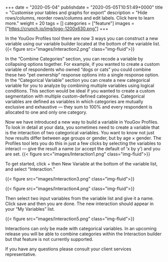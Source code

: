 +++ date = "2020-05-04" publishdate = "2020-05-05T10:51:49+0000" title = "Customise your tables and graphs for export" description = "Hide rows/columns, reorder rows/columns and edit labels. Click here to learn more." weight = 20 tags = [] categories = ["feature"] images = ["https://crunch.io/img/logo-1200x630.png"] +++

In the YouGov Profiles tool there are now 3 ways you can construct a new variable using our variable builder located at the bottom of the variable list. {{< figure src="images/Interaction2.png" class="img-fluid">}}

In the “Combine Categories” section, you can recode a variable by collapsing options together. For example, if you wanted to create a custom variable of respondents who owned “dogs or cats” you could combine these two “pet ownership” response options into a single response option.
In the “Categorical Variable” section you can create a new categorical variable for you to analyze by combining multiple variables using logical conditions. This section would be ideal if you wanted to create a custom segmentation with multiple custom-defined categories.
Categorical variables are defined as variables in which categories are mutually exclusive and exhaustive — they sum to 100% and every respondent is allocated to one and only one category.

Now we have introduced a new way to build a variable in YouGov Profiles. To look in detail at your data, you sometimes need to create a variable that is the interaction of two categorical variables. You want to know not just how results differ between age groups or gender, but by age × gender. The Profiles tool lets you do this in just a few clicks by selecting the variables to interact — give the result a name (or accept the default of ‘x by y’) and you are set.
{{< figure src="images/Interaction1.png" class="img-fluid">}}

To get started, click + then New Variable at the bottom of the variable list, and select “Interaction.”

{{< figure src="images/Interaction3.png" class="img-fluid">}}

{{< figure src="images/Interaction4.png" class="img-fluid">}}

Then select two input variables from the variable list and give it a name. Click save and then you are done. The new interaction should appear in your “My Variables” list.

{{< figure src="images/Interaction5.png" class="img-fluid">}}

Interactions can only be made with categorical variables. In an upcoming release you will be able to combine categories within the Interaction builder but that feature is not currently supported.

If you have any questions please consult your client services representative.
